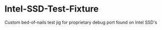 # Intel-SSD-Test-Fixture
Custom bed-of-nails test jig for proprietary debug port found on Intel SSD's
